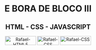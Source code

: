 <div align="center">
  <h1>E BORA DE BLOCO III</h1>
</div>

<div align="center">
  <h2>HTML - CSS - JAVASCRIPT</h2>
</div>

<div align="center">
<img align="center" alt="Rafael-HTML5" height="29" width="100" src="https://img.shields.io/badge/HTML5-E34F26?style=for-the-badge&logo=html5&logoColor=white"> 
<img align="center" alt="Rafael-CSS" height="29" width="70" src="https://img.shields.io/badge/CSS-239120?&style=for-the-badge&logo=css3&logoColor=white">
  <img align="center" alt="Rafael-CSS" height="29" width="100" src="https://img.shields.io/badge/JavaScript-F7DF1E?style=for-the-badge&logo=javascript&logoColor=black">
</div>
